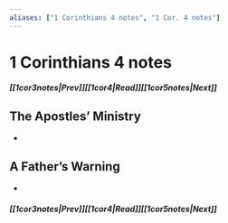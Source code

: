 ```yaml
---
aliases: ["1 Corinthians 4 notes", "1 Cor. 4 notes"]
---
```

# 1 Corinthians 4 notes
##### <span class=arrow-left></span>[[1cor3notes|Prev]]<span class=navigation-separator></span>[[1cor4|Read]]<span class=navigation-separator></span>[[1cor5notes|Next]]<span class=arrow-right></span>
## The Apostles’ Ministry
- 
## A Father’s Warning
- 
##### <span class=arrow-left></span>[[1cor3notes|Prev]]<span class=navigation-separator></span>[[1cor4|Read]]<span class=navigation-separator></span>[[1cor5notes|Next]]<span class=arrow-right></span>